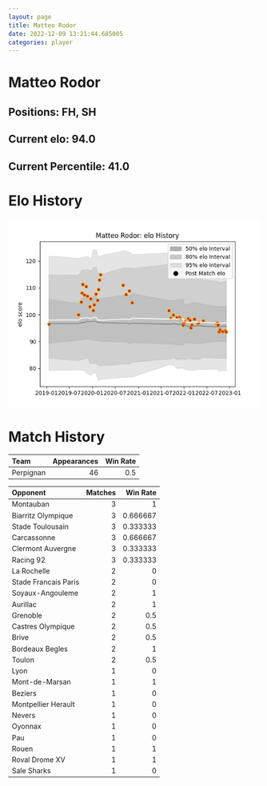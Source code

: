 ```yaml
---  
layout: page  
title: Matteo Rodor  
date: 2022-12-09 13:21:44.685005  
categories: player  
---
```

# Matteo Rodor

## Positions: FH, SH

## Current elo: 94.0

## Current Percentile: 41.0

# Elo History


![elo history](history_MatteoRodor.png)
# Match History


| Team      |   Appearances |   Win Rate |
|:----------|--------------:|-----------:|
| Perpignan |            46 |        0.5 |

| Opponent             |   Matches |   Win Rate |
|:---------------------|----------:|-----------:|
| Montauban            |         3 |   1        |
| Biarritz Olympique   |         3 |   0.666667 |
| Stade Toulousain     |         3 |   0.333333 |
| Carcassonne          |         3 |   0.666667 |
| Clermont Auvergne    |         3 |   0.333333 |
| Racing 92            |         3 |   0.333333 |
| La Rochelle          |         2 |   0        |
| Stade Francais Paris |         2 |   0        |
| Soyaux-Angouleme     |         2 |   1        |
| Aurillac             |         2 |   1        |
| Grenoble             |         2 |   0.5      |
| Castres Olympique    |         2 |   0.5      |
| Brive                |         2 |   0.5      |
| Bordeaux Begles      |         2 |   1        |
| Toulon               |         2 |   0.5      |
| Lyon                 |         1 |   0        |
| Mont-de-Marsan       |         1 |   1        |
| Beziers              |         1 |   0        |
| Montpellier Herault  |         1 |   0        |
| Nevers               |         1 |   0        |
| Oyonnax              |         1 |   0        |
| Pau                  |         1 |   0        |
| Rouen                |         1 |   1        |
| Roval Drome XV       |         1 |   1        |
| Sale Sharks          |         1 |   0        |